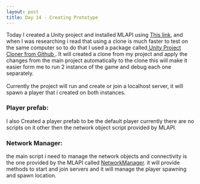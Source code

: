 ```yaml
---
layout: post
title: Day 14 - Creating Prototype
---
```


Today I created a Unity project and installed MLAPI using <a href="https://docs-multiplayer.unity3d.com/docs/migration/install" target="_blank">This link,</a> and when I was researching i read that using a clone is much faster to test on the same computer so to do that I used a package called<a href="https://github.com/hwaet/UnityProjectCloner" target="_blank"> Unity Project Cloner from Github </a>.
It will created a clone from my project and apply the changes from the main project automatically to the clone this will make it easier form me to run 2 instance of the game and debug each one separately.   
<br>
Currently the project will run and create or join a localhost server, it will spawn a player that i created on both instances.
<br>
### Player prefab:
I also Created a player prefab to be the default player currently there are no scripts on it other then the network object script provided by MLAPI.
<br>
### Network Manager:
the main script i need to manage the network objects and connectivity is the one provided by the MLAPI called [NetworkManager](ahttps://mp-docs.dl.it.unity3d.com/docs/components/networkmanager). it will provide methods to start and join servers and it will manage the player spawning and spawn location.